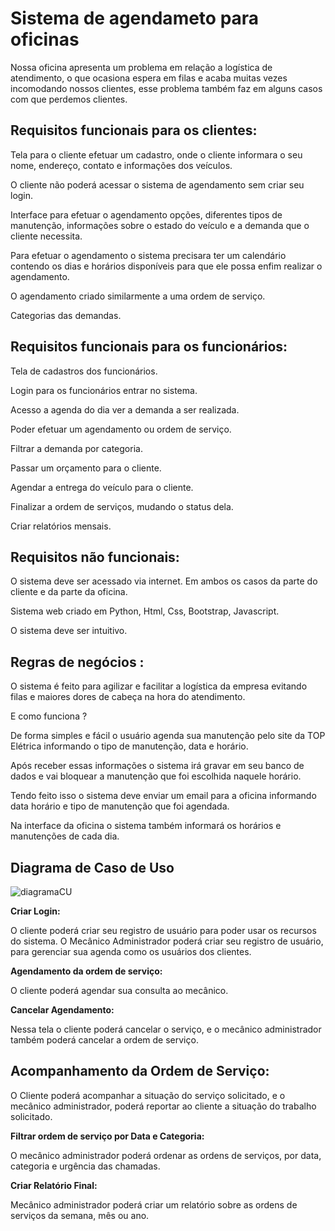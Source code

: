 <h1>Sistema de agendameto para oficinas</h1>
<p>Nossa oficina apresenta um problema em relação a logística de atendimento, o que ocasiona espera em filas e acaba muitas vezes incomodando nossos clientes, esse problema também faz em alguns casos com que perdemos clientes.</p>


<h2>Requisitos funcionais para os clientes:</h2>
  <p>Tela para o cliente efetuar um cadastro, onde o cliente informara o seu nome, endereço, contato e informações dos veículos.</p>
  <p>O cliente não poderá acessar o sistema de agendamento sem criar seu login.</p>
  <p>Interface para efetuar o agendamento opções, diferentes tipos de manutenção, informações sobre o estado do veículo e a demanda que o cliente necessita.</p>
  <p>Para efetuar o agendamento o sistema precisara ter um calendário contendo os dias e horários disponíveis para que ele possa enfim realizar o agendamento.</p>
  <p>O agendamento criado similarmente a uma ordem de serviço.</p>
  <p>Categorias das demandas. </p>
<h2>Requisitos funcionais para os funcionários:</h2>
  <p>Tela de cadastros dos funcionários.</p>
  <p>Login para os funcionários entrar no sistema.</p>
  <p>Acesso a agenda do dia ver a demanda a ser realizada.</p>
  <p>Poder efetuar um agendamento ou ordem de serviço.</p> 
  <p>Filtrar a demanda por categoria.</p>
  <p>Passar um orçamento para o cliente.</p>
  <p>Agendar a entrega do veículo para o cliente.</p>
  <p>Finalizar a ordem de serviços, mudando o status dela.</p>
  <p>Criar relatórios mensais.</p>

<h2>Requisitos não funcionais:</h2>
  <p>O sistema deve ser acessado via internet. Em ambos os casos da parte do cliente e da parte da oficina.</p>
  <p>Sistema web criado em Python, Html, Css, Bootstrap, Javascript.</p>
  <p>O sistema deve ser intuitivo. </p>
  
<h2> Regras de negócios : </h2>
  <p>O sistema é feito para agilizar e facilitar a logística da empresa evitando filas e maiores dores de cabeça na hora do atendimento. </p>
  <p>E como funciona ? </p>
  <p>De forma simples e fácil o usuário agenda sua manutenção pelo site da TOP Elétrica informando o tipo de manutenção, data e horário.</p>
  <p>Após receber essas informações o sistema irá gravar em seu banco de dados e vai bloquear a manutenção que foi escolhida naquele horário.</p>
  <p>Tendo feito isso o sistema deve enviar um email para a oficina informando data horário e tipo de manutenção que foi agendada.</p>
  <p>Na interface da oficina o sistema também informará os horários e manutenções de cada dia.</p>
  
 <h2> Diagrama de Caso de Uso</h2>
 
![diagramaCU](https://user-images.githubusercontent.com/96276519/166842558-6d899bf1-9665-4e54-bf24-cea2e42ea100.PNG)


<b>Criar Login:</b><p> O cliente poderá criar seu registro de usuário para poder usar os recursos do sistema. O Mecânico Administrador poderá criar seu registro de usuário, para gerenciar sua agenda como os usuários dos clientes. </p> 

<b> Agendamento da ordem de serviço: </b><p> O cliente poderá agendar sua consulta ao mecânico. </p>

<b>Cancelar Agendamento: </b><p> Nessa tela o cliente poderá cancelar o serviço, e o mecânico administrador também poderá cancelar a ordem de serviço. </p>

<h2> Acompanhamento da Ordem de Serviço: </h2> 
  <p> O Cliente poderá acompanhar a situação do serviço solicitado, e o mecânico administrador, poderá reportar ao cliente a situação do trabalho solicitado. </p>

<b> Filtrar ordem de serviço por Data e Categoria: </b> <p> O mecânico administrador poderá ordenar as ordens de serviços, por data, categoria e urgência das chamadas.</p>

<b> Criar Relatório Final: </b><p> Mecânico administrador poderá criar um relatório sobre as ordens de serviços da semana, mês ou ano. </p>

